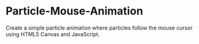 # Particle-Mouse-Animation
Create a simple particle animation where particles follow the mouse cursor using HTML5 Canvas and JavaScript.
